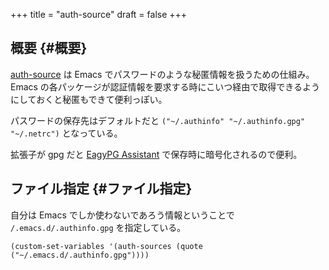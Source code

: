 +++
title = "auth-source"
draft = false
+++

## 概要 {#概要}

[auth-source](https://www.gnu.org/software/emacs/manual/html%5Fmono/auth.html) は Emacs でパスワードのような秘匿情報を扱うための仕組み。
Emacs の各パッケージが認証情報を要求する時にこいつ経由で取得できるようにしておくと秘匿もできて便利っぽい。

パスワードの保存先はデフォルトだと
`("~/.authinfo" "~/.authinfo.gpg" "~/.netrc")`
となっている。

拡張子が gpg だと [EagyPG Assistant](https://www.gnu.org/software/emacs/manual/html%5Fmono/epa.html) で保存時に暗号化されるので便利。


## ファイル指定 {#ファイル指定}

自分は Emacs でしか使わないであろう情報ということで
`/.emacs.d/.authinfo.gpg` を指定している。

```emacs-lisp
(custom-set-variables '(auth-sources (quote ("~/.emacs.d/.authinfo.gpg"))))
```
